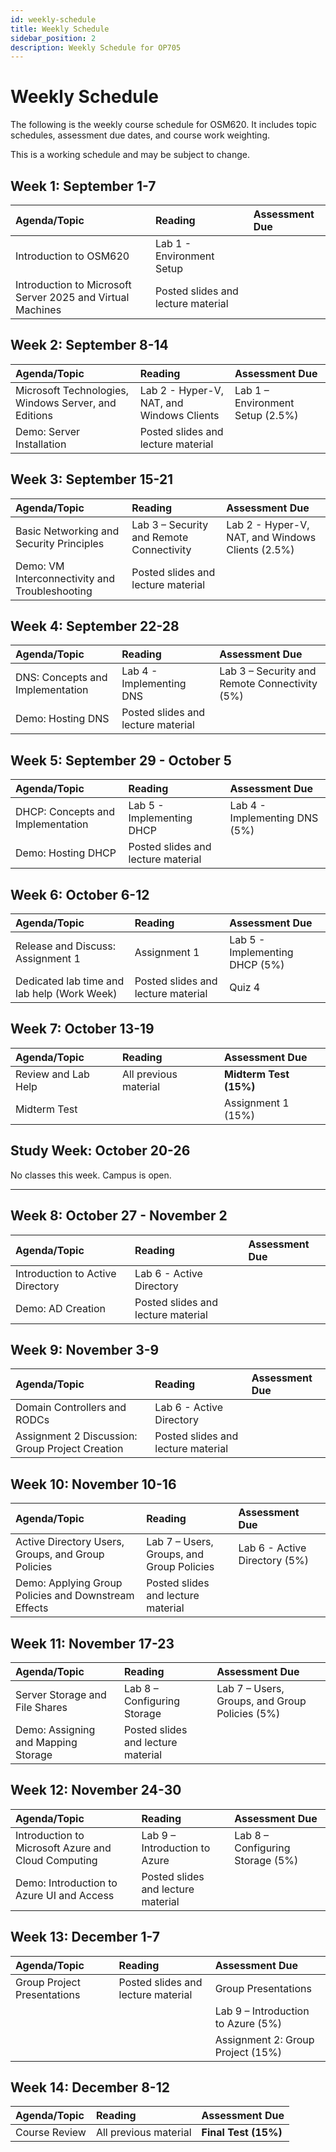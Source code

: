 ```yaml
---
id: weekly-schedule
title: Weekly Schedule
sidebar_position: 2
description: Weekly Schedule for OP705
---
```


# Weekly Schedule

The following is the weekly course schedule for OSM620. It includes topic schedules, assessment due dates, and course work weighting.

This is a working schedule and may be subject to change.

## Week 1: September 1-7

| Agenda/Topic | Reading | Assessment Due |
| :--- | :--- | :--- |
| Introduction to OSM620 | Lab 1 - Environment Setup |  |
| Introduction to Microsoft Server 2025 and Virtual Machines | Posted slides and lecture material |  |

## Week 2: September 8-14

| Agenda/Topic | Reading | Assessment Due |
| :--- | :--- | :--- |
|  	Microsoft Technologies, Windows Server, and Editions | Lab 2 - Hyper-V, NAT, and Windows Clients  | Lab 1 – Environment Setup (2.5%) |
| Demo: Server Installation | Posted slides and lecture material |  |

## Week 3: September 15-21

| Agenda/Topic | Reading | Assessment Due |
| :--- | :--- | :--- |
| Basic Networking and Security Principles | Lab 3 – Security and Remote Connectivity | Lab 2 - Hyper-V, NAT, and Windows Clients (2.5%) |
| Demo: VM Interconnectivity and Troubleshooting | Posted slides and lecture material | |

## Week 4: September 22-28

| Agenda/Topic | Reading | Assessment Due |
| :--- | :--- | :--- |
| DNS: Concepts and Implementation | Lab 4 - Implementing DNS |Lab 3 – Security and Remote Connectivity (5%) |
| Demo: Hosting DNS | Posted slides and lecture material |  |

## Week 5: September 29 - October 5

| Agenda/Topic | Reading | Assessment Due |
| :--- | :--- | :--- |
|  	DHCP: Concepts and Implementation | Lab 5 - Implementing DHCP | Lab 4 - Implementing DNS (5%) |
| Demo: Hosting DHCP | Posted slides and lecture material | |

## Week 6: October 6-12

| Agenda/Topic | Reading | Assessment Due |
| :--- | :--- | :--- |
| Release and Discuss: Assignment 1 | Assignment 1 | Lab 5 - Implementing DHCP (5%) |
| Dedicated lab time and lab help (Work Week) | Posted slides and lecture material | Quiz 4 |

## Week 7: October 13-19

| Agenda/Topic | Reading | Assessment Due |
| :--- | :--- | :--- |
| Review and Lab Help | All previous material | **Midterm Test (15%)** |
| Midterm Test |  | Assignment 1 (15%) |

## Study Week: October 20-26
 No classes this week. Campus is open. 

---

## Week 8: October 27 - November 2

| Agenda/Topic | Reading | Assessment Due |
| :--- | :--- | :--- |
| Introduction to Active Directory | Lab 6 - Active Directory |  |
| Demo: AD Creation | Posted slides and lecture material |  |

## Week 9: November 3-9

| Agenda/Topic | Reading | Assessment Due |
| :--- | :--- | :--- |
| Domain Controllers and RODCs | Lab 6 - Active Directory |  |
| Assignment 2 Discussion: Group Project Creation | Posted slides and lecture material |  |

## Week 10: November 10-16

| Agenda/Topic | Reading | Assessment Due |
| :--- | :--- | :--- |
| Active Directory Users, Groups, and Group Policies | Lab 7 – Users, Groups, and Group Policies | Lab 6 - Active Directory (5%) |
| Demo: Applying Group Policies and Downstream Effects | Posted slides and lecture material | |

## Week 11: November 17-23

| Agenda/Topic | Reading | Assessment Due |
| :--- | :--- | :--- |
| Server Storage and File Shares | Lab 8 – Configuring Storage | Lab 7 – Users, Groups, and Group Policies (5%) |
| Demo: Assigning and Mapping Storage | Posted slides and lecture material | |


## Week 12: November 24-30

| Agenda/Topic | Reading | Assessment Due |
| :--- | :--- | :--- |
| Introduction to Microsoft Azure and Cloud Computing | Lab 9 – Introduction to Azure | Lab 8 – Configuring Storage (5%) |
| Demo: Introduction to Azure UI and Access | Posted slides and lecture material | |

## Week 13: December 1-7

| Agenda/Topic | Reading | Assessment Due |
| :--- | :--- | :--- |
| Group Project Presentations | Posted slides and lecture material | Group Presentations |
| | | Lab 9 – Introduction to Azure (5%) |
| | | Assignment 2: Group Project (15%) |

## Week 14: December 8-12

| Agenda/Topic | Reading | Assessment Due |
| :--- | :--- | :--- |
| Course Review | All previous material | **Final Test (15%)** |
